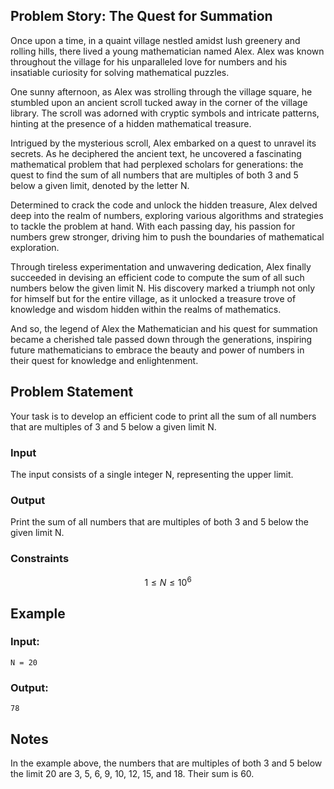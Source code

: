 ## Problem Story: The Quest for Summation

Once upon a time, in a quaint village nestled amidst lush greenery and rolling hills, there lived a young mathematician named Alex. Alex was known throughout the village for his unparalleled love for numbers and his insatiable curiosity for solving mathematical puzzles.

One sunny afternoon, as Alex was strolling through the village square, he stumbled upon an ancient scroll tucked away in the corner of the village library. The scroll was adorned with cryptic symbols and intricate patterns, hinting at the presence of a hidden mathematical treasure.

Intrigued by the mysterious scroll, Alex embarked on a quest to unravel its secrets. As he deciphered the ancient text, he uncovered a fascinating mathematical problem that had perplexed scholars for generations: the quest to find the sum of all numbers that are multiples of both 3 and 5 below a given limit, denoted by the letter N.

Determined to crack the code and unlock the hidden treasure, Alex delved deep into the realm of numbers, exploring various algorithms and strategies to tackle the problem at hand. With each passing day, his passion for numbers grew stronger, driving him to push the boundaries of mathematical exploration.

Through tireless experimentation and unwavering dedication, Alex finally succeeded in devising an efficient code to compute the sum of all such numbers below the given limit N. His discovery marked a triumph not only for himself but for the entire village, as it unlocked a treasure trove of knowledge and wisdom hidden within the realms of mathematics.

And so, the legend of Alex the Mathematician and his quest for summation became a cherished tale passed down through the generations, inspiring future mathematicians to embrace the beauty and power of numbers in their quest for knowledge and enlightenment.

## Problem Statement

Your task is to develop an efficient code to print all the sum of all numbers that are multiples of 3 and 5 below a given limit N.

### Input

The input consists of a single integer N, representing the upper limit.

### Output

Print the sum of all numbers that are multiples of both 3 and 5 below the given limit N.

### Constraints

$$
1 \leq N \leq 10^6
$$

## Example

### Input:
```
N = 20
```

### Output:
```
78
```

## Notes

In the example above, the numbers that are multiples of both 3 and 5 below the limit 20 are 3, 5, 6, 9, 10, 12, 15, and 18. Their sum is 60.
